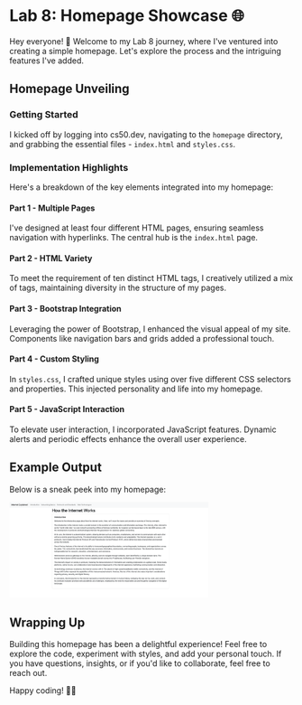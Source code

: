 Lab 8: Homepage Showcase 🌐
=============================

Hey everyone! 👋 Welcome to my Lab 8 journey, where I've ventured into creating a simple homepage. Let's explore the process and the intriguing features I've added.

Homepage Unveiling 
---------------------

### Getting Started

I kicked off by logging into cs50.dev, navigating to the `homepage` directory, and grabbing the essential files - `index.html` and `styles.css`.

### Implementation Highlights

Here's a breakdown of the key elements integrated into my homepage:

#### Part 1 - Multiple Pages

I've designed at least four different HTML pages, ensuring seamless navigation with hyperlinks. The central hub is the `index.html` page.

#### Part 2 - HTML Variety

To meet the requirement of ten distinct HTML tags, I creatively utilized a mix of tags, maintaining diversity in the structure of my pages.

#### Part 3 - Bootstrap Integration

Leveraging the power of Bootstrap, I enhanced the visual appeal of my site. Components like navigation bars and grids added a professional touch.

#### Part 4 - Custom Styling

In `styles.css`, I crafted unique styles using over five different CSS selectors and properties. This injected personality and life into my homepage.

#### Part 5 - JavaScript Interaction

To elevate user interaction, I incorporated JavaScript features. Dynamic alerts and periodic effects enhance the overall user experience.

Example Output
-----------------

Below is a sneak peek into my homepage:

<img src="https://github.com/bashubb/CS50x/blob/main/Homepage%20sample.png" width="70%" height="70%">


Wrapping Up
--------------

Building this homepage has been a delightful experience! Feel free to explore the code, experiment with styles, and add your personal touch. If you have questions, insights, or if you'd like to collaborate, feel free to reach out.

Happy coding! 🚀🏡

